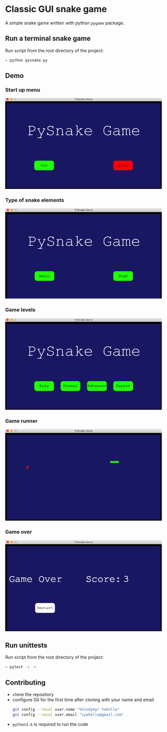 # Classic GUI snake game
A simple snake game written with python `pygame` package.

## Run a terminal snake game
Run script from the root directory of the project:
```bash
~ python pysnake.py
```

## Demo
### Start up menu
![Screenshot](lib/demo/start_up.jpg)

### Type of snake elements
![Screenshot](lib/demo/type.jpg)

### Game levels
![Screenshot](lib/demo/level.jpg)

### Game runner
![Screenshot](lib/demo/runner.jpg)

### Game over
![Screenshot](lib/demo/game_over.jpg)

## Run unittests
Run script from the root directory of the project:
```bash
~ pytest -s -v
```

## Contributing

- clone the repository
- configure Git for the first time after cloning with your name and email
  ```bash
  git config --local user.name "Volodymyr Yahello"
  git config --local user.email "vyahello@gmail.com"
  ```
- `python3.6` is required to run the code
